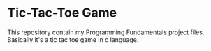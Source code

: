# Tic-Tac-Toe Game
This repository contain my Programming Fundamentals project files.
<br>
Basically it's a tic tac toe game in c language.

